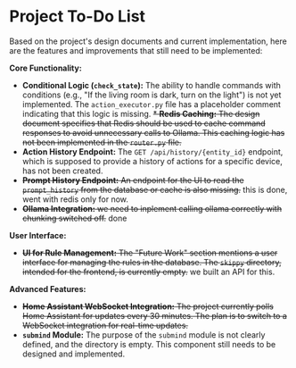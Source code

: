 
# Project To-Do List

Based on the project's design documents and current implementation, here are the features and improvements that still need to be implemented:

**Core Functionality:**

*   **Conditional Logic (`check_state`):** The ability to handle commands with conditions (e.g., "If the living room is dark, turn on the light") is not yet implemented. The `action_executor.py` file has a placeholder comment indicating that this logic is missing.
~~*   **Redis Caching:** The design document specifies that Redis should be used to cache command responses to avoid unnecessary calls to Ollama. This caching logic has not been implemented in the `router.py` file.~~
*   **Action History Endpoint:** The `GET /api/history/{entity_id}` endpoint, which is supposed to provide a history of actions for a specific device, has not been created.
*   ~~**Prompt History Endpoint:** An endpoint for the UI to read the `prompt_history` from the database or cache is also missing.~~ this is done, went with redis only for now.
* ~~**Ollama Integration:** we need to inplement calling ollama correctly with chunking switched off.~~ done

**User Interface:**

*   ~~**UI for Rule Management:** The "Future Work" section mentions a user interface for managing the rules in the database. The `skippy` directory, intended for the frontend, is currently empty.~~
we built an API for this. 

**Advanced Features:**

*   ~~**Home Assistant WebSocket Integration:** The project currently polls Home Assistant for updates every 30 minutes. The plan is to switch to a WebSocket integration for real-time updates.~~
*   **`submind` Module:** The purpose of the `submind` module is not clearly defined, and the directory is empty. This component still needs to be designed and implemented.

